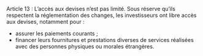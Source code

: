 Article 13 : L’accès aux devises n’est pas limité.
Sous réserve qu’ils respectent la réglementation des changes, les investisseurs ont libre accès aux devises, notamment pour :
- assurer les paiements courants ;
- financer leurs fournitures et prestations diverses de services réalisées avec des personnes physiques ou morales étrangères.